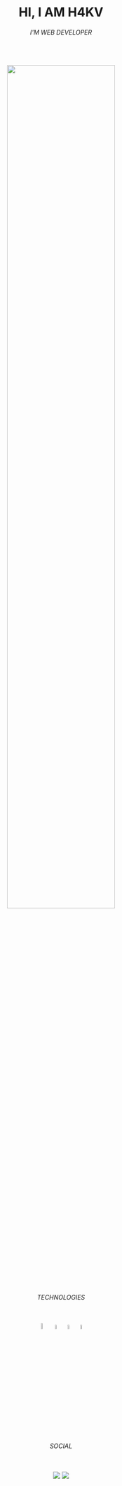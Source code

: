 <h1 align="center">HI, I AM H4KV</h1>
<h6 align="center">I'M WEB DEVELOPER</h6>
</BR></BR>
<div align="center">
  <img width="70%"src="https://pa1.aminoapps.com/6352/d99071f792d67df51893558d6de091348c32d4ee_hq.gif" />
</div>
</BR></BR>
<h6 align="center">TECHNOLOGIES</h6>
</BR>
<div align="center">
  <img  width="6%" src="https://github-production-user-asset-6210df.s3.amazonaws.com/121408231/245302937-fece7db7-d1f8-42f8-af8f-04b7ece37647.png" />
  <img  width="5%" src="https://github-production-user-asset-6210df.s3.amazonaws.com/121408231/245301937-3b2b91a2-8683-4c91-a6ba-84705f2c9f09.png" />
  <img  width="5%" src="https://github-production-user-asset-6210df.s3.amazonaws.com/121408231/245302046-f55911ab-a27c-4c3d-b4af-2bcb4a563bae.png" />
  <img  width="5%" src="https://github-production-user-asset-6210df.s3.amazonaws.com/121408231/245303346-5bac4b69-c91e-4af5-a78e-15eef13a91ca.png" />
</div>
</BR>
<h6 align="center">SOCIAL</h6>
</BR>
<div align="center">  
  <a href="https://www.instagram.com/h4kv999/" target="_blank" ><img src="https://img.shields.io/badge/-Instagram-ffffff?style=for-the-badge&logo=Instagram&logoColor=101820"/></a>
  <a href="https://twitter.com/h4kv999" target="_blank"><img src="https://img.shields.io/badge/-X-ffffff?style=for-the-badge&logo=X&logoColor=101820"/></a>
</div>
